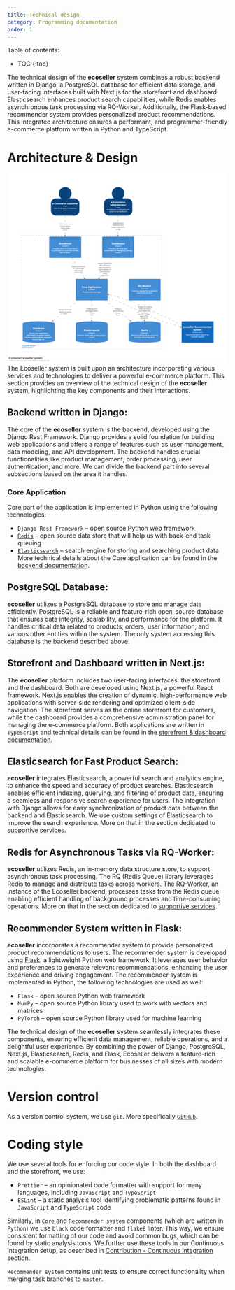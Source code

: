 ```yaml
---
title: Technical design
category: Programming documentation
order: 1
---
```


Table of contents:
* TOC
{:toc}

The technical design of the **ecoseller** system combines a robust backend written in Django, a PostgreSQL database for efficient data storage, and user-facing interfaces built with Next.js for the storefront and dashboard. Elasticsearch enhances product search capabilities, while Redis enables asynchronous task processing via RQ-Worker. Additionally, the Flask-based recommender system provides personalized product recommendations. This integrated architecture ensures a performant, and programmer-friendly e-commerce platform written in Python and TypeScript.

# Architecture & Design
![C4 architecture model](../../images/c4_highlevel_architecture.png)
The Ecoseller system is built upon an architecture incorporating various services and technologies to deliver a powerful e-commerce platform. This section provides an overview of the technical design of the **ecoseller** system, highlighting the key components and their interactions.

## Backend written in Django:
The core of the **ecoseller** system is the backend, developed using the Django Rest Framework. Django provides a solid foundation for building web applications and offers a range of features such as user management, data modeling, and API development. The backend handles crucial functionalities like product management, order processing, user authentication, and more.
We can divide the backend part into several subsections based on the area it handles.

### Core Application
Core part of the application is implemented in Python using the following technologies:
* `Django Rest Framework` – open source Python web framework
* [`Redis`](#redis-for-asynchronous-tasks-via-rq-worker) – open source data store that will help us with back-end task queuing
* [`Elasticsearch`](elasticsearch-for-fast-product-search) – search engine for storing and searching product data
More technical details about the Core application can be found in the [backend documentation](../backend).

## PostgreSQL Database:
**ecoseller** utilizes a PostgreSQL database to store and manage data efficiently. PostgreSQL is a reliable and feature-rich open-source database that ensures data integrity, scalability, and performance for the platform. It handles critical data related to products, orders, user information, and various other entities within the system.
The only system accessing this database is the backend described above.
## Storefront and Dashboard written in Next.js:
The **ecoseller** platform includes two user-facing interfaces: the storefront and the dashboard. Both are developed using Next.js, a powerful React framework. Next.js enables the creation of dynamic, high-performance web applications with server-side rendering and optimized client-side navigation. The storefront serves as the online storefront for customers, while the dashboard provides a comprehensive administration panel for managing the e-commerce platform.
Both applications are written in `TypeScript` and technical details can be found in the [storefront & dashboard documentation](../dashboard_storefront).

## Elasticsearch for Fast Product Search:
**ecoseller** integrates Elasticsearch, a powerful search and analytics engine, to enhance the speed and accuracy of product searches. Elasticsearch enables efficient indexing, querying, and filtering of product data, ensuring a seamless and responsive search experience for users. The integration with Django allows for easy synchronization of product data between the backend and Elasticsearch.
We use custom settings of Elasticsearch to improve the search experience. More on that in the section dedicated to [supportive services](../supportive_services).

## Redis for Asynchronous Tasks via RQ-Worker:
**ecoseller** utilizes Redis, an in-memory data structure store, to support asynchronous task processing. The RQ (Redis Queue) library leverages Redis to manage and distribute tasks across workers. The RQ-Worker, an instance of the Ecoseller backend, processes tasks from the Redis queue, enabling efficient handling of background processes and time-consuming operations.
More on that in the section dedicated to [supportive services](../supportive_services).

## Recommender System written in Flask:
**ecoseller** incorporates a recommender system to provide personalized product recommendations to users. The recommender system is developed using [Flask](https://flask.palletsprojects.com), a lightweight Python web framework. It leverages user behavior and preferences to generate relevant recommendations, enhancing the user experience and driving engagement.
The recommender system is implemented in Python, the following technologies are used as well:
* `Flask` – open source Python web framework
* `NumPy` – open source Python library used to work with vectors and matrices
* `PyTorch` – open source Python library used for machine learning

The technical design of the **ecoseller** system seamlessly integrates these components, ensuring efficient data management, reliable operations, and a delightful user experience. By combining the power of Django, PostgreSQL, Next.js, Elasticsearch, Redis, and Flask, Ecoseller delivers a feature-rich and scalable e-commerce platform for businesses of all sizes with modern technologies.


# Version control
As a version control system, we use `git`. More specifically [`GitHub`](https://github.com/ecoseller).

# Coding style
We use several tools for enforcing our code style. In both the dashboard and the storefront, we use:
* `Prettier` – an opinionated code formatter with support for many languages, including `JavaScript` and `TypeScript`
* `ESLint` – a static analysis tool identifying problematic patterns found in `JavaScript` and `TypeScript` code
  
Similarly, in `Core` and `Recommender system` components (which are written in `Python`) we use `black` code formatter and `flake8` linter.
This way, we ensure consistent formatting of our code and avoid common bugs, which can be found by static analysis tools. We further use these tools in our Continuous integration setup, as described in [Contribution - Continuous integration](../../contribution#continuous-integration) section.

`Recommender system` contains unit tests to ensure correct functionality when merging task branches to `master`. 
